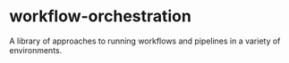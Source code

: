 # workflow-orchestration
A library of approaches to running workflows and pipelines in a variety of environments.
